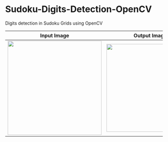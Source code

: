 # Sudoku-Digits-Detection-OpenCV
Digits detection in Sudoku Grids using OpenCV

| Input Image | Output Image |
| ----------- | ------------ |
| <img src="https://raw.githubusercontent.com/xploiter-projects/Sudoku-Digits-Detection-OpenCV/master/Results/input.jpg" width=300>|<img src="https://raw.githubusercontent.com/xploiter-projects/Sudoku-Digits-Detection-OpenCV/master/Results/result.png" width=280> 
